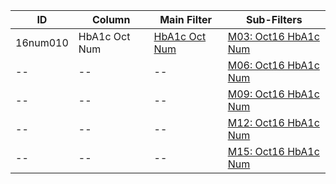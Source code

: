 ID | Column | Main Filter | Sub-Filters | 
-- | ------ | -------| -----------|
16num010| HbA1c Oct Num | [HbA1c Oct Num](https://github.com/johnnybender/adastandards2017/blob/master/recommendations/rec001.md) | [M03: Oct16 HbA1c Num](https://github.com/johnnybender/adastandards2017/blob/master/recommendations/rec001.md)
-- | --| --|[M06: Oct16 HbA1c Num](https://github.com/johnnybender/adastandards2017/blob/master/recommendations/rec001.md)|
-- | --| --|[M09: Oct16 HbA1c Num](https://github.com/johnnybender/adastandards2017/blob/master/recommendations/rec001.md)|
-- | --| --|[M12: Oct16 HbA1c Num](https://github.com/johnnybender/adastandards2017/blob/master/recommendations/rec001.md)|
-- | --| --|[M15: Oct16 HbA1c Num](https://github.com/johnnybender/adastandards2017/blob/master/recommendations/rec001.md)|
